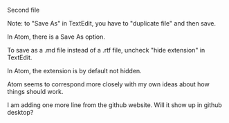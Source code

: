 Second file

Note: to "Save As" in TextEdit, you have to "duplicate file" and then save.

In Atom, there is a Save As option.

To save as a .md file instead of a .rtf file, uncheck "hide extension" in TextEdit.

In Atom, the extension is by default not hidden.

Atom seems to correspond more closely with my own ideas about how things should work.

I am adding one more line from the github website.  Will it show up in github desktop?
